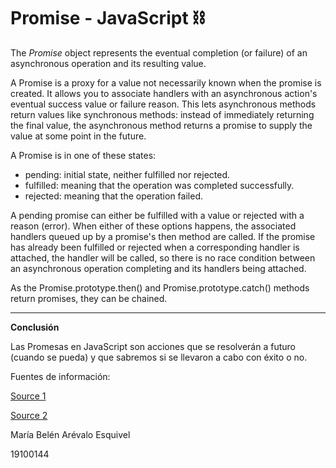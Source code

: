 # Promise - JavaScript ⛓

The *Promise* object represents the eventual completion (or failure) of an asynchronous operation and its resulting value.

A Promise is a proxy for a value not necessarily known when the promise is created. It allows you to associate handlers with an asynchronous action's eventual success value or failure reason. This lets asynchronous methods return values like synchronous methods: instead of immediately returning the final value, the asynchronous method returns a promise to supply the value at some point in the future.

A Promise is in one of these states:

- pending: initial state, neither fulfilled nor rejected.
- fulfilled: meaning that the operation was completed successfully.
- rejected: meaning that the operation failed.

A pending promise can either be fulfilled with a value or rejected with a reason (error). When either of these options happens, the associated handlers queued up by a promise's then method are called. If the promise has already been fulfilled or rejected when a corresponding handler is attached, the handler will be called, so there is no race condition between an asynchronous operation completing and its handlers being attached.

As the Promise.prototype.then() and Promise.prototype.catch() methods return promises, they can be chained.

---

**Conclusión**

Las Promesas en JavaScript son acciones que se resolverán a futuro (cuando se pueda) y que sabremos si se llevaron a cabo con éxito o no.

Fuentes de información:

[Source 1](https://developer.mozilla.org/en-US/docs/Web/JavaScript/Reference/Global_Objects/Promise)

[Source 2](https://www.arsys.es/blog/promesas-javascript#:~:text=Las%20Promesas%20en%20JavaScript%20son,cabo%20con%20%C3%A9xito%20o%20no.)

María Belén Arévalo Esquivel

19100144